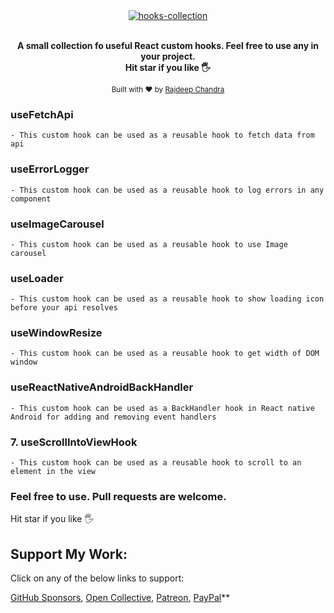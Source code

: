 
<div align="center">
  <a href="#"><img src="https://github.com/Rajdeepc/hooks-collection/blob/master/React-hooks.png?raw=true" alt="hooks-collection"></a>
  <br>
  <br>
  <p>
    <b>A small collection fo useful React custom hooks.
    Feel free to use any in your project.<br>
    Hit star if you like  🖐
</b>
  </p>
  <p>
    <sub>Built with ❤︎ by
      <a href="https://github.com/Rajdeepc">Rajdeep Chandra</a> 
    </sub>
  </p>
</div>

### useFetchApi
    - This custom hook can be used as a reusable hook to fetch data from api
### useErrorLogger
    - This custom hook can be used as a reusable hook to log errors in any component
### useImageCarousel
    - This custom hook can be used as a reusable hook to use Image carousel
### useLoader
    - This custom hook can be used as a reusable hook to show loading icon before your api resolves
### useWindowResize
    - This custom hook can be used as a reusable hook to get width of DOM window
### useReactNativeAndroidBackHandler
    - This custom hook can be used as a BackHandler hook in React native Android for adding and removing event handlers 
### 7. useScrollIntoViewHook
    - This custom hook can be used as a reusable hook to scroll to an element in the view



### Feel free to use. Pull requests are welcome. <br>
Hit star if you like  🖐


## Support My Work:

Click on any of the below links to support:

[GitHub Sponsors](https://github.com/sponsors/Rajdeepc), [Open Collective](https://opencollective.com/rajdeep-chandra), [Patreon](https://www.patreon.com/chandraraj), [PayPal](https://www.paypal.me/RajdeepC)\*\*
